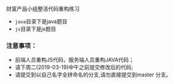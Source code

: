 财富产品小组整洁代码重构练习
* `java`目录下是java题目
* `js`目录下是js题目

### 注意事项：
* 前端人员重构JS代码，服务端人员重构JAVA代码；
* 请下周二(2019-03-19)中午之前提交修改后的代码;
* 请提交到以自己名字全拼命名的分支,请勿直接提交到master 分支。
